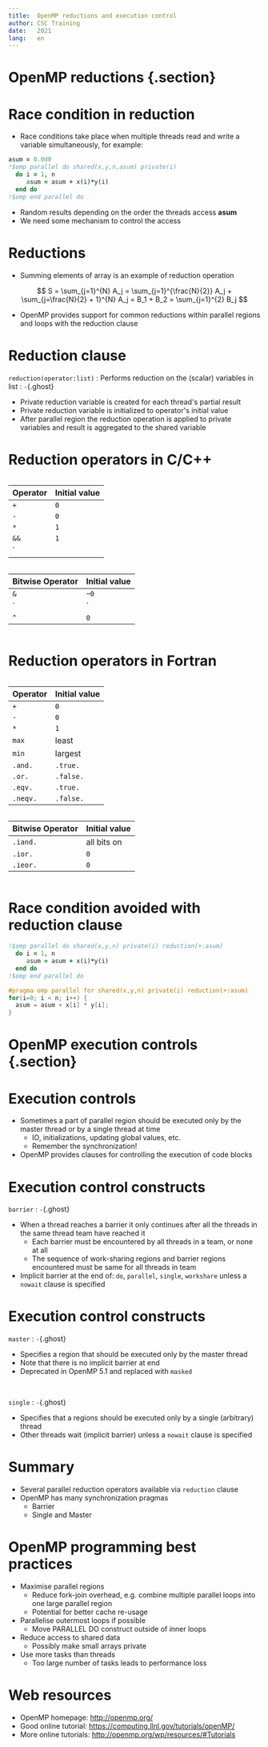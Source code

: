 ```yaml
---
title:  OpenMP reductions and execution control
author: CSC Training
date:   2021
lang:   en
---
```


# OpenMP reductions {.section}

# Race condition in reduction

- Race conditions take place when multiple threads read and write a variable
  simultaneously, for example:

```fortran
asum = 0.0d0
!$omp parallel do shared(x,y,n,asum) private(i)
  do i = 1, n
     asum = asum + x(i)*y(i)
  end do
!$omp end parallel do
```

- Random results depending on the order the threads access **asum**
- We need some mechanism to control the access


# Reductions

- Summing elements of array is an example of reduction operation

$$
S = \sum_{j=1}^{N} A_j = \sum_{j=1}^{\frac{N}{2}} A_j +
\sum_{j=\frac{N}{2} + 1}^{N} A_j = B_1 + B_2 = \sum_{j=1}^{2} B_j
$$

- OpenMP provides support for common reductions within parallel regions and
  loops with the reduction clause


# Reduction clause

`reduction(operator:list)`
  : Performs reduction on the (scalar) variables in list
  : `-`{.ghost}

- Private reduction variable is created for each thread's partial result
- Private reduction variable is initialized to operator's initial value
- After parallel region the reduction operation is applied to private
  variables and result is aggregated to the shared variable


# Reduction operators in C/C++

<div class="column">

| Operator | Initial value |
|----------|---------------|
| `+`     | `0`           |
| `-`      | `0`           |
| `*`      | `1`           |
| `&&`     | `1`           |
| `||`     | `0`           |

</div>
<div class="column">

| Bitwise Operator | Initial value |
|----------|---------------|
| `&`      | `~0`          |
| `|`      | `0`           |
| `^`      | `0`           |

</div>


# Reduction operators in Fortran

<small>
<div class="column">

| Operator         | Initial value |
|------------------|---------------|
| `+`              | `0`           |
| `-`              | `0`           |
| `*`              | `1`           |
| `max`            | least         |
| `min`            | largest       |
| `.and.`          | `.true.`      |
| `.or.`           | `.false.`     |
| `.eqv.`          | `.true.`      |
| `.neqv.`         | `.false.`     |

</div>
<div class="column">

| Bitwise Operator | Initial value |
|------------------|---------------|
| `.iand.`           | all bits on   |
| `.ior.`            | `0`           |
| `.ieor.`           | `0`           |

</div>

</small>


# Race condition avoided with reduction clause

```fortran
!$omp parallel do shared(x,y,n) private(i) reduction(+:asum)
  do i = 1, n
     asum = asum + x(i)*y(i)
  end do
!$omp end parallel do
```
```c
#pragma omp parallel for shared(x,y,n) private(i) reduction(+:asum)
for(i=0; i < n; i++) {
  asum = asum + x[i] * y[i];
}
```

# OpenMP execution controls {.section}

# Execution controls

- Sometimes a part of parallel region should be executed only by the
  master thread or by a single thread at time
    - IO, initializations, updating global values, etc.
    - Remember the synchronization!
- OpenMP provides clauses for controlling the execution of code blocks


# Execution control constructs

`barrier`
  : `-`{.ghost}

- When a thread reaches a barrier it only continues after all the threads in
  the same thread team have reached it
    - Each barrier must be encountered by all threads in a team, or none at
      all
    - The sequence of work-sharing regions and barrier regions encountered
      must be same for all threads in team
- Implicit barrier at the end of: `do`, `parallel`, `single`, `workshare` 
  unless a `nowait` clause is specified


# Execution control constructs

`master`
  : `-`{.ghost}

- Specifies a region that should be executed only by the master thread
- Note that there is no implicit barrier at end
- Deprecated in OpenMP 5.1 and replaced with `masked`

<br>

`single`
  : `-`{.ghost}

- Specifies that a regions should be executed only by a single (arbitrary)
  thread
- Other threads wait (implicit barrier) unless a `nowait` clause is specified


# Summary

- Several parallel reduction operators available via `reduction` clause
- OpenMP has many synchronization pragmas
    - Barrier
    - Single and Master

# OpenMP programming best practices

- Maximise parallel regions
    - Reduce fork-join overhead, e.g. combine multiple parallel loops into one
      large parallel region
    - Potential for better cache re-usage
- Parallelise outermost loops if possible
    - Move PARALLEL DO construct outside of inner loops
- Reduce access to shared data
    - Possibly make small arrays private
- Use more tasks than threads
    - Too large number of tasks leads to performance loss



# Web resources

- OpenMP homepage: <http://openmp.org/>
- Good online tutorial: <https://computing.llnl.gov/tutorials/openMP/>
- More online tutorials: <http://openmp.org/wp/resources/#Tutorials>
